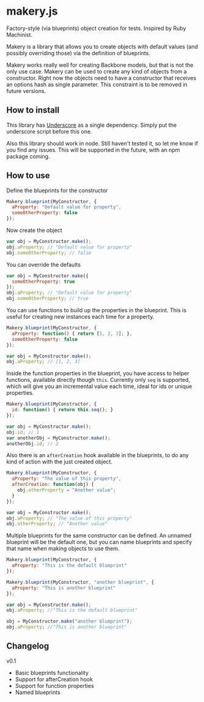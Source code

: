 makery.js
=========

Factory-style (via blueprints) object creation for tests. Inspired by Ruby Machinist.

Makery is a library that allows you to create objects with default values (and
possibly overriding those) via the definition of blueprints.

Makery works really well for creating Backbone models, but that is
not the only use case. Makery can be used to create any kind of objects from a
constructor.
Right now the objects need to have a constructor that receives an options hash as
single parameter. This constraint is to be removed in future versions.

How to install
--------------

This library has [Underscore](http://underscorejs.org) as a single dependency. Simply put the underscore script before this one.

Also this library should work in node. Still haven't tested it, so let me know if you find any issues. This will be supported in the future, with an npm package
coming.

How to use
----------

Define the blueprints for the constructor

```js
Makery.blueprint(MyConstructor, {
  aProperty: "Default value for property",
  someOtherProperty: false
});
```

Now create the object

```js
var obj = MyConstructor.make();
obj.aProperty; // "Default value for property"
obj.someOtherProperty; // false
```

You can override the defaults

```js
var obj = MyConstructor.make({
  someOtherProperty: true
});
obj.aProperty; // "Default value for property"
obj.someOtherProperty; // true
```

You can use functions to build up the properties in the blueprint. This is
useful for creating new instances each time for a property.

```js
Makery.blueprint(MyConstructor, {
  aProperty: function() { return [1, 2, 3]; },
  someOtherProperty: false
});

var obj = MyConstructor.make();
obj.aProperty; // [1, 2, 3]
```

Inside the function properties in the blueprint, you have access to helper functions, available directly though `this`. Currently only `seq` is supported, which will give you
an incremental value each time, ideal for ids or unique properties.

```js
Makery.blueprint(MyConstructor, {
  id: function() { return this.seq(); }
});

var obj = MyConstructor.make();
obj.id; // 1
var anotherObj = MyConstructor.make();
anotherObj.id; // 2
```

Also there is an `afterCreation` hook available in the blueprints, to do any
kind of action with the just created object.

```js
Makery.blueprint(MyConstructor, {
  aProperty: "The value of this property",
  afterCreation: function(obj) {
    obj.otherProperty = "Another value";
  }
});

var obj = MyConstructor.make();
obj.aProperty; // "The value of this property"
obj.otherProperty; // "Another value"
```

Multiple blueprints for the same constructor can be defined. An unnamed blueprint
will be the default one, but you can name blueprints and specify that name when
making objects to use them.

```js
Makery.blueprint(MyConstructor, {
  aProperty: "This is the default blueprint"
});

Makery.blueprint(MyConstructor, "another blueprint", {
  aProperty: "This is another blueprint"
});

var obj = MyConstructor.make();
obj.aProperty; //"This is the default blueprint"

obj = MyConstructor.make("another blueprint");
obj.aProperty; //"This is another blueprint"
```

Changelog
---------

v0.1
- Basic blueprints functionality
- Support for afterCreation hook
- Support for function properties
- Named blueprints